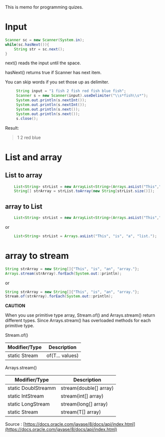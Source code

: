 This is memo for programming quizes.


# Input
```java
Scanner sc = new Scanner(System.in);
while(sc.hasNext()){
	String str = sc.next();
}
```

next() reads the input until the space.

hasNext() returns true if Scanner has next item.

You can skip words if you set those up as delimiter.

```java
     String input = "1 fish 2 fish red fish blue fish";
     Scanner s = new Scanner(input).useDelimiter("\\s*fish\\s*");
     System.out.println(s.nextInt());
     System.out.println(s.nextInt());
     System.out.println(s.next());
     System.out.println(s.next());
     s.close(); 
```

Result:
>	1
>	2
>	red
>	blue

# List and array

## List to array
```java
	List<String> strList = new ArrayList<String>(Arrays.asList("This","is","a","list."));
	String[] strArray = strList.toArray(new String[strList.size()]);
```

## array to List
```java
	List<String> strList = new ArrayList<String>(Arrays.asList("This","is","a","list."));
```

or

```java
	List<String> strList = Arrays.asList("This", "is", "a", "list.");
```

# array to stream

```java
String strArray = new String[]{"This", "is", "an", "array."};
Arrays.stream(strArray).forEach(System.out::println);
```

or

```java
String strArray = new String[]{"This", "is", "an", "array."};
Stream.of(strArray).forEach(System.out::println);
```

**CAUTION**

When you use primitive type array, Stream.of() and Arrays.stream() return different types. Since Arrays.stream() has overloaded methods for each primitive type.

Stream.of()

|Modifier/Type|Description|
|-|-|
| static <T> Stream<T> | of(T... values)|

Arrays.stream()

Modifier/Type|Description
-|-
static DoublStreamm | stream(double[] array)
static IntStream | stream(int[] array)
static LongStream | stream(long[] array)
static <T> Stream<T>| stream(T[] array)


Source : [https://docs.oracle.com/javase/8/docs/api/index.html](https://docs.oracle.com/javase/8/docs/api/index.html)